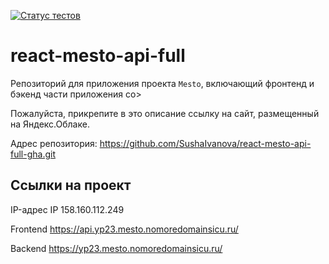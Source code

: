 [![Статус тестов](../../actions/workflows/tests.yml/badge.svg)](../../actions/workflows/tests.yml)

# react-mesto-api-full
Репозиторий для приложения проекта `Mesto`, включающий фронтенд и бэкенд части приложения со>
  
Пожалуйста, прикрепите в это описание ссылку на сайт, размещенный на Яндекс.Облаке.

Адрес репозитория: https://github.com/SushaIvanova/react-mesto-api-full-gha.git

## Ссылки на проект

IP-адрес IP 158.160.112.249

Frontend https://api.yp23.mesto.nomoredomainsicu.ru/

Backend https://yp23.mesto.nomoredomainsicu.ru/
